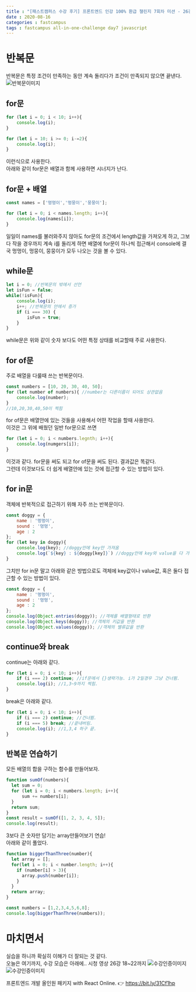 ```yaml
---
title : "[패스트캠퍼스 수강 후기] 프론트엔드 인강 100% 환급 챌린지 7회차 미션 - 26강 반복문"
date : 2020-08-16
categories : fastcampus 
tags : fastcampus all-in-one-challenge day7 javascript 
---
```

# 반복문
반복문은 특정 조건이 만족하는 동안 계속 돌리다가 조건이 만족되지 않으면 끝낸다.
![반복문이미지](/images/200816-1.png)
## for문

```javascript
for (let i = 0; i < 10; i++){
    console.log(i);
}

for (let i = 10; i >= 0; i-=2){
    console.log(i);
}
```
이런식으로 사용한다.   
아래와 같이 for문은 배열과 함께 사용하면 시너지가 난다.
## for문 + 배열
```javascript
const names = ['멍멍이','멍뭉이','뭉뭉이'];

for (let i = 0; i < names.length; i++){
    console.log(names[i]);
}
```
일일이 names를 불러와주지 않아도 for문의 조건에서 length값을 가져오게 하고, 그보다 작을 경우까지 계속 i를 돌리게 하면 배열에 for문이 하나씩 접근해서 console에 결국 멍멍이, 멍뭉이, 뭉뭉이가 모두 나오는 것을 볼 수 있다.

## while문
```javascript
let i = 0; //반복문의 밖에서 선언
let isFun = false;
while(!isFun){
    console.log(i);
    i++; //반복문의 안에서 증가
    if (i === 30) {
        isFun = true;
    }
}
```
while문은 위와 같이 숫자 보다도 어떤 특정 상태를 비교할때 주로 사용한다. 

## for of문
주로 배열을 다룰때 쓰는 반복문이다.
```javascript
const numbers = [10, 20, 30, 40, 50];
for (let number of numbers){ //number는 다른이름이 되어도 상관없음
    console.log(number);
}
//10,20,30,40,50이 찍힘
```
for of문은 배열안에 있는 것들을 사용해서 어떤 작업을 할때 사용한다.  
이것은 그 위에 배웠던 일반 for문으로 쓰면  
```javascript
for (let i = 0; i < numbers.legnth; i++){
    console.log(numgers[i]);
}
```
이것과 같다. for문을 써도 되고 for of문을 써도 된다. 결과값은 똑같다.  
그런데 이것보다도 더 쉽게 배열안에 있는 것에 접근할 수 있는 방법이 있다.  

## for in문
객체에 반복적으로 접근하기 위해 자주 쓰는 반복문이다.  
```javascript
const doggy = {
    name : '멍멍이',
    sound : '멍멍',
    age : 2
};
for (let key in doggy){
    console.log(key); //doggy안에 key만 가져옴
    console.log(`${key} : ${doggy[key]}`) //doggy안에 key와 value을 다 가져옴
}
```
그치만 for in문 말고 아래와 같은 방법으로도 객체에 key값이나 value값, 혹은 둘다 접근할 수 있는 방법이 있다.
```javascript
const doggy = {
    name : '멍멍이',
    sound : '멍멍',
    age : 2
};
console.log(Object.entries(doggy)); //객체를 배열형태로 반환
console.log(Object.keys(doggy)); //객체의 키값을 반환
console.log(Object.values(doggy)); //객체의 밸류값을 반환
```
## continue와 break
continue는 아래와 같다.
```javascript
for (let i = 0; i < 10; i++){
    if (i === 2) continue; //if문에서 {}생략가능. i가 2일경우 그냥 건너뜀.
    console.log(i); //1,3~9까지 찍힘.
}
```
break은 아래와 같다.
```javascript
for (let i = 0; i < 10; i++){
    if (i === 2) continue; //건너뜀.
    if (i === 5) break; //끝내버림.
    console.log(i); //1,3,4 하구 끝.
}
```
## 반복문 연습하기
모든 배열의 합을 구하는 함수를 만들어보자.
```javascript
function sumOf(numbers){
  let sum = 0;
  for (let i = 0; i < numbers.length; i++){
      sum += numbers[i];
  }
  return sum;
}
const result = sumOf([1, 2, 3, 4, 5]);
console.log(result);

```
3보다 큰 숫자만 담기는 array만들어보기 연습!  
아래와 같이 풀었다.
```javascript
function biggerThanThree(number){
  let array = [];
  for(let i = 0; i < number.length; i++){
    if (number[i] > 3){
      array.push(number[i]);
    }
  }
  return array;
}

const numbers = [1,2,3,4,5,6,8];
console.log(biggerThanThree(numbers));
```

# 마치면서
실습을 하니까 확실히 이해가 더 잘되는 것 같다.  
오늘은 여기까지, 수강 모습은 아래에..
시청 영상 26강 18~22까지
![수강인증이미지](/images/200816-2.png)
![수강인증이미지](/images/200816-3.jpeg)
   
프론트엔드 개발 올인원 패키지 with React Online. 👉 https://bit.ly/31Cf1hp